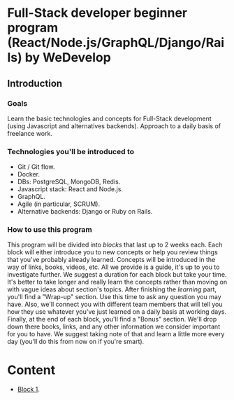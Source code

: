 # Full-Stack developer beginner program (React/Node.js/GraphQL/Django/Rails) by WeDevelop

## Introduction

### Goals
Learn the basic technologies and concepts for Full-Stack development (using Javascript and alternatives backends).
Approach to a daily basis of freelance work.

### Technologies you'll be introduced to

- Git / Git flow.
- Docker.
- DBs: PostgreSQL, MongoDB, Redis.
- Javascript stack: React and Node.js.
- GraphQL.
- Agile (in particular, SCRUM).
- Alternative backends: Django or Ruby on Rails.

### How to use this program
This program will be divided into _blocks_ that last up to 2 weeks each. Each block will either introduce you to new concepts
or help you review things that you've probably already learned. Concepts will be introduced in the way of links, books, videos, etc.
All we provide is a guide, it's up to you to investigate further. We suggest a duration for each block but take your time.
It's better to take longer and really learn the concepts rather than moving on with vague ideas about section's topics.
After finishing the _learning_ part, you'll find a "Wrap-up" section. Use this time to ask any question you may have. Also,
we'll connect you with different team members that will tell you how they use whatever you've just learned on a daily basis at working days. Finally, at the end of each block, you'll find a "Bonus" section. We'll drop down there books, links, and any other
information we consider important for you to have. We suggest taking note of that and learn a little more every day (you'll
do this from now on if you're smart).

# Content
- [Block 1](content/block-1/index.md).
